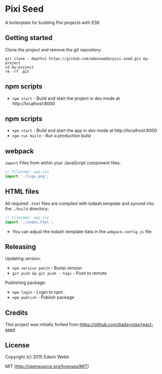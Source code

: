 # Pixi Seed

A boilerplate for building Pixi projects with ES6

## Getting started

Clone the project and remove the git repository:

```
git clone --depth=1 https://github.com/edwinwebb/pixi-seed.git my-project
cd my-project
rm -rf .git
```

## npm scripts

* `npm start` - Build and start the project in dev mode at http://localhost:8000


## npm scripts

* `npm start` - Build and start the app in dev mode at http://localhost:8000
* `npm run build` - Run a production build


## webpack

`import` Files from within your JavaScript component files:

```js
// Filename: app.jsx
import './logo.png';
```

## HTML files

All required `.html` files are compiled with lodash.template and synced into the `./build` directory:

```js
// Filename: app.jsx
import './index.html';
```

* You can adjust the lodash template data in the `webpack.config.js` file.

## Releasing

Updating version:

* `npm version patch` - Bump version
* `git push && git push --tags` - Push to remote

Publishing package:

* `npm login` - Login to npm
* `npm publish` - Publish package

## Credits

This project was initially forked from https://github.com/badsyntax/react-seed

## License

Copyright (c) 2015 Edwin Webb

MIT (http://opensource.org/licenses/MIT)